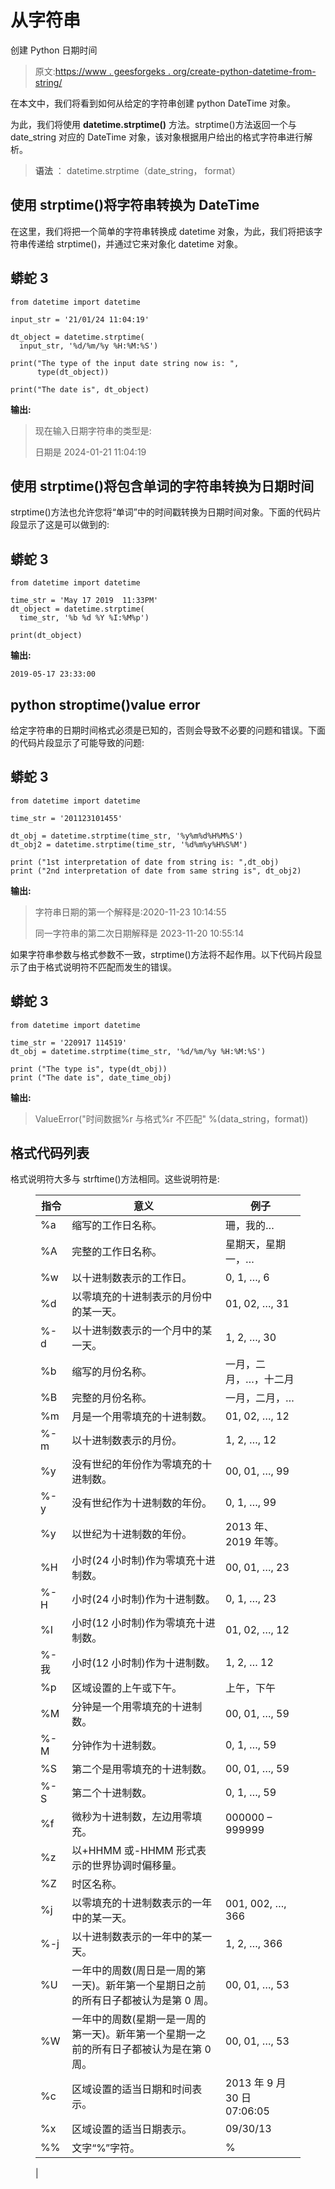 # 从字符串

创建 Python 日期时间

> 原文:[https://www . geesforgeks . org/create-python-datetime-from-string/](https://www.geeksforgeeks.org/create-python-datetime-from-string/)

在本文中，我们将看到如何从给定的字符串创建 python DateTime 对象。

为此，我们将使用 **datetime.strptime()** 方法。strptime()方法返回一个与 date_string 对应的 DateTime 对象，该对象根据用户给出的格式字符串进行解析。

> **语法** ： datetime.strptime（date_string， format）

## 使用 strptime()将字符串转换为 DateTime

在这里，我们将把一个简单的字符串转换成 datetime 对象，为此，我们将把该字符串传递给 strptime()，并通过它来对象化 datetime 对象。

## 蟒蛇 3

```
from datetime import datetime

input_str = '21/01/24 11:04:19'

dt_object = datetime.strptime(
  input_str, '%d/%m/%y %H:%M:%S')

print("The type of the input date string now is: ", 
      type(dt_object))

print("The date is", dt_object)
```

**输出:**

> 现在输入日期字符串的类型是:<class></class>
> 
> 日期是 2024-01-21 11:04:19

## 使用 strptime()将包含单词的字符串转换为日期时间

strptime()方法也允许您将“单词”中的时间戳转换为日期时间对象。下面的代码片段显示了这是可以做到的:

## 蟒蛇 3

```
from datetime import datetime

time_str = 'May 17 2019  11:33PM'
dt_object = datetime.strptime(
  time_str, '%b %d %Y %I:%M%p')

print(dt_object)
```

**输出:**

```
2019-05-17 23:33:00
```

## python stroptime()value error

给定字符串的日期时间格式必须是已知的，否则会导致不必要的问题和错误。下面的代码片段显示了可能导致的问题:

## 蟒蛇 3

```
from datetime import datetime

time_str = '201123101455'

dt_obj = datetime.strptime(time_str, '%y%m%d%H%M%S')
dt_obj2 = datetime.strptime(time_str, '%d%m%y%H%S%M')

print ("1st interpretation of date from string is: ",dt_obj) 
print ("2nd interpretation of date from same string is", dt_obj2)
```

**输出:**

> 字符串日期的第一个解释是:2020-11-23 10:14:55
> 
> 同一字符串的第二次日期解释是 2023-11-20 10:55:14

如果字符串参数与格式参数不一致，strptime()方法将不起作用。以下代码片段显示了由于格式说明符不匹配而发生的错误。

## 蟒蛇 3

```
from datetime import datetime

time_str = '220917 114519'
dt_obj = datetime.strptime(time_str, '%d/%m/%y %H:%M:%S')

print ("The type is", type(dt_obj))
print ("The date is", date_time_obj)
```

**输出:**

> ValueError("时间数据%r 与格式%r 不匹配" %(data_string，format))

## 格式代码列表

格式说明符大多与 strftime()方法相同。这些说明符是:

<figure class="table">

| 指令 | 意义 | 例子 |
| --- | --- | --- |
| %a | 缩写的工作日名称。 | 珊，我的… |
| %A | 完整的工作日名称。 | 星期天，星期一，… |
| %w | 以十进制数表示的工作日。 | 0, 1, …, 6 |
| %d | 以零填充的十进制表示的月份中的某一天。 | 01, 02, …, 31 |
| %-d | 以十进制数表示的一个月中的某一天。 | 1, 2, …, 30 |
| %b | 缩写的月份名称。 | 一月，二月，…，十二月 |
| %B | 完整的月份名称。 | 一月，二月，… |
| %m | 月是一个用零填充的十进制数。 | 01, 02, …, 12 |
| %-m | 以十进制数表示的月份。 | 1, 2, …, 12 |
| %y | 没有世纪的年份作为零填充的十进制数。 | 00, 01, …, 99 |
| %-y | 没有世纪作为十进制数的年份。 | 0, 1, …, 99 |
| %y | 以世纪为十进制数的年份。 | 2013 年、2019 年等。 |
| %H | 小时(24 小时制)作为零填充十进制数。 | 00, 01, …, 23 |
| %-H | 小时(24 小时制)作为十进制数。 | 0, 1, …, 23 |
| %I | 小时(12 小时制)作为零填充十进制数。 | 01, 02, …, 12 |
| %-我 | 小时(12 小时制)作为十进制数。 | 1, 2, … 12 |
| %p | 区域设置的上午或下午。 | 上午，下午 |
| %M | 分钟是一个用零填充的十进制数。 | 00, 01, …, 59 |
| %-M | 分钟作为十进制数。 | 0, 1, …, 59 |
| %S | 第二个是用零填充的十进制数。 | 00, 01, …, 59 |
| %-S | 第二个十进制数。 | 0, 1, …, 59 |
| %f | 微秒为十进制数，左边用零填充。 | 000000 – 999999 |
| %z | 以+HHMM 或-HHMM 形式表示的世界协调时偏移量。 |   |
| %Z | 时区名称。 |   |
| %j | 以零填充的十进制数表示的一年中的某一天。 | 001, 002, …, 366 |
| %-j | 以十进制数表示的一年中的某一天。 | 1, 2, …, 366 |
| %U | 一年中的周数(周日是一周的第一天)。新年第一个星期日之前的所有日子都被认为是第 0 周。 | 00, 01, …, 53 |
| %W | 一年中的周数(星期一是一周的第一天)。新年第一个星期一之前的所有日子都被认为是在第 0 周。 | 00, 01, …, 53 |
| %c | 区域设置的适当日期和时间表示。 | 2013 年 9 月 30 日 07:06:05 |
| %x | 区域设置的适当日期表示。 | 09/30/13 |
| %% | 文字“%”字符。 | %
 |

</figure>